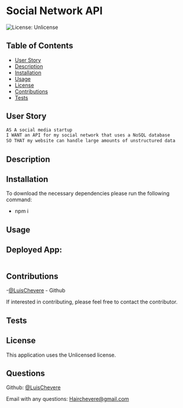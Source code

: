 # Social Network API

![License: Unlicense](https://img.shields.io/badge/license-Unlicense-blue.svg)

  ## Table of Contents
  - [User Story](#user-story)
  - [Description](#description)
  - [Installation](#installation)
  - [Usage](#usage)
  - [License](#license)
  - [Contributions](#contributions)
  - [Tests](#tests)

## User Story
```md
AS A social media startup
I WANT an API for my social network that uses a NoSQL database
SO THAT my website can handle large amounts of unstructured data
```

## Description
  

  ## Installation
  To download the necessary dependencies please run the following command:
  - npm i 

  ## Usage

  ## Deployed App: <br />
  []()
  ![]()

  ## Contributions
  -[@LuisChevere](https://github.com/LuisChevere) - Github
  
  If interested in contributing, please feel free to contact the contributor.

  ## Tests
  
  
  ## License
  This application uses the Unlicensed license.

  ## Questions
  Github: [@LuisChevere](https://github.com/LuisChevere)
  
  Email with any questions: Hairchevere@gmail.com